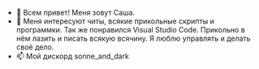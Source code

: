 - 👋 Всем привет! Меня зовут Саша. 
- 👀 Меня интересуют читы, всякие прикольные скрипты и программки. Так же понравился Visual Studio Code. Прикольно в нём лазить и писать всякую всячину. Я люблю управлять и делать своё дело.
- 📫 Мой дискорд sonne_and_dark

<!---
Alexander200518/Alexander200518 is a ✨ special ✨ repository because its `README.md` (this file) appears on your GitHub profile.
You can click the Preview link to take a look at your changes.
--->
